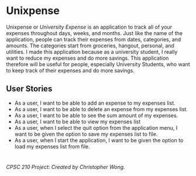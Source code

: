 # Unixpense

Unixpense or *University Expense* is an application to track all of your expenses throughout days, weeks, and months.
Just like the name of the application, people can track their expenses from dates, categories, and amounts. 
The categories start from groceries, hangout, personal, and utilities. I made this application because as a university
student, I really want to reduce my expenses and do more savings. This application therefore will be useful for people, 
especially University Students, who want to keep track of their expenses and do more savings.

## User Stories
- As a user, I want to be able to add an expense to my expenses list.
- As a user, I want to be able to delete an expense from my expenses list.
- As a user, I want to be able to see the sum amount of my expenses.
- As a user, I want to be able to view my expenses list
- As a user, when I select the quit option from the application menu, I want to be given the option to save my expenses list to file.
- As a user, when I start the application, I want to be given the option to load my expenses list from file.

#
*CPSC 210 Project: Created by Christopher Wong.*